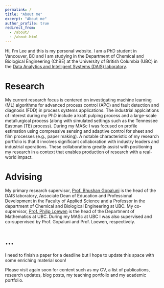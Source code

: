 ```yaml
---
permalink: /
title: "About me"
excerpt: "About me"
author_profile: true
redirect_from: 
  - /about/
  - /about.html
---
```


Hi, I'm Lee and this is my personal website. I am a PhD student in Vancouver, BC and I am studying in the Department of Chemical and Biological Engineering (ChBE) at the University of British Columbia (UBC) in the [Data Analytics and Intelligent Systems (DAIS) laboratory](https://dais.chbe.ubc.ca/). 


Research
========

My current research focus is centered on investigating machine learning (ML) algorithms for advanced process control (APC) and fault detection and diagnosis (FDD) in process systems applications. The industrial applciations of interest during my PhD include a kraft pulping process and a large-scale metallurgical process (along with simulated settings such as the Tennessee Eastman (TE) process). During my MASc I was focused on profile estimation using compressive sensing and adaptive control for sheet and film processes (e.g., paper making). A notable characteristic of my research portfolio is that it involves significant collaboration with industry leaders and industrial operations. These collaborations greatly assist with positioning my research in a context that enables production of research with a real-world impact.


Advising
========

My primary research supervisor, [Prof. Bhushan Gopaluni](https://www.chbe.ubc.ca/profile/bhushan-gopaluni/) is the head of the DAIS laboratory, Associate Dean of Education and Professional Development in the Faculty of Applied Science and a Professor in the department of Chemical and Biological Engineering at UBC. My co-supervisor, [Prof. Philip Loewen](https://www.math.ubc.ca/~loew/) is the head of the Department of Mathematics at UBC. During my MASc at UBC I was also supervised and co-supervised by Prof. Gopaluni and Prof. Loewen, respectively.


...
===


I need to finish a paper for a deadline but I hope to update this space with some enriching material soon! 


Please visit again soon for content such as my CV, a list of publications, research updates, blog posts, my teaching portfolio and my academic portfolio.





